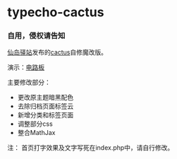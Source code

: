 # typecho-cactus

### 自用，侵权请告知

[仙岛驿站](https://www.xde.io/)发布的[cactus](https://github.com/Seevil/cactus)自修魔改版。

演示：[电路板](https://callmebyour.name/)

主要修改部分：
 * 更改原主题暗黑配色
 * 去除归档页面标签云
 * 新增分类和标签页面
 * 调整部分css
 * 整合MathJax
 
注：
首页打字效果及文字写死在index.php中，请自行修改。
